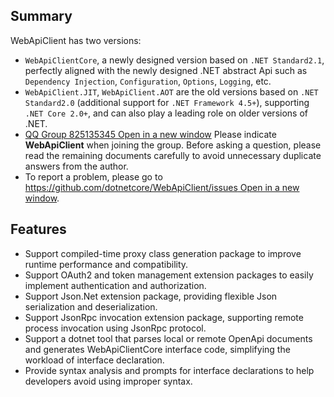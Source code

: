 ## Summary

WebApiClient has two versions:

- `WebApiClientCore`, a newly designed version based on `.NET Standard2.1`, perfectly aligned with the newly designed .NET abstract Api such as `Dependency Injection`, `Configuration`, `Options`, `Logging`, etc.
- `WebApiClient.JIT`, `WebApiClient.AOT` are the old versions based on `.NET Standard2.0` (additional support for `.NET Framework 4.5+`), supporting `.NET Core 2.0+`, and can also play a leading role on older versions of .NET.
- [QQ Group 825135345 Open in a new window](https://shang.qq.com/wpa/qunwpa?idkey=c6df21787c9a774ca7504a954402c9f62b6595d1e63120eabebd6b2b93007410) Please indicate **WebApiClient** when joining the group. Before asking a question, please read the remaining documents carefully to avoid unnecessary duplicate answers from the author.
- To report a problem, please go to [https://github.com/dotnetcore/WebApiClient/issues Open in a new window](https://github.com/dotnetcore/WebApiClient/issues).

## Features

- Support compiled-time proxy class generation package to improve runtime performance and compatibility.
- Support OAuth2 and token management extension packages to easily implement authentication and authorization.
- Support Json.Net extension package, providing flexible Json serialization and deserialization.
- Support JsonRpc invocation extension package, supporting remote process invocation using JsonRpc protocol.
- Support a dotnet tool that parses local or remote OpenApi documents and generates WebApiClientCore interface code, simplifying the workload of interface declaration.
- Provide syntax analysis and prompts for interface declarations to help developers avoid using improper syntax.
